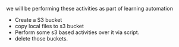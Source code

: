 we will be performing these activities as part of learning automation 

- Create a S3 bucket
- copy local files to s3 bucket
- Perform some s3 based activities over it via script.
- delete those buckets.
